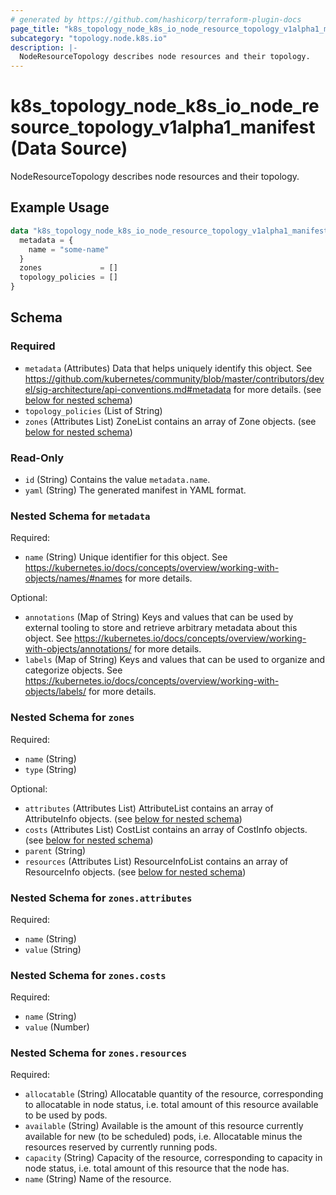 ```yaml
---
# generated by https://github.com/hashicorp/terraform-plugin-docs
page_title: "k8s_topology_node_k8s_io_node_resource_topology_v1alpha1_manifest Data Source - terraform-provider-k8s"
subcategory: "topology.node.k8s.io"
description: |-
  NodeResourceTopology describes node resources and their topology.
---
```


# k8s_topology_node_k8s_io_node_resource_topology_v1alpha1_manifest (Data Source)

NodeResourceTopology describes node resources and their topology.

## Example Usage

```terraform
data "k8s_topology_node_k8s_io_node_resource_topology_v1alpha1_manifest" "example" {
  metadata = {
    name = "some-name"
  }
  zones             = []
  topology_policies = []
}
```

<!-- schema generated by tfplugindocs -->
## Schema

### Required

- `metadata` (Attributes) Data that helps uniquely identify this object. See https://github.com/kubernetes/community/blob/master/contributors/devel/sig-architecture/api-conventions.md#metadata for more details. (see [below for nested schema](#nestedatt--metadata))
- `topology_policies` (List of String)
- `zones` (Attributes List) ZoneList contains an array of Zone objects. (see [below for nested schema](#nestedatt--zones))

### Read-Only

- `id` (String) Contains the value `metadata.name`.
- `yaml` (String) The generated manifest in YAML format.

<a id="nestedatt--metadata"></a>
### Nested Schema for `metadata`

Required:

- `name` (String) Unique identifier for this object. See https://kubernetes.io/docs/concepts/overview/working-with-objects/names/#names for more details.

Optional:

- `annotations` (Map of String) Keys and values that can be used by external tooling to store and retrieve arbitrary metadata about this object. See https://kubernetes.io/docs/concepts/overview/working-with-objects/annotations/ for more details.
- `labels` (Map of String) Keys and values that can be used to organize and categorize objects. See https://kubernetes.io/docs/concepts/overview/working-with-objects/labels/ for more details.


<a id="nestedatt--zones"></a>
### Nested Schema for `zones`

Required:

- `name` (String)
- `type` (String)

Optional:

- `attributes` (Attributes List) AttributeList contains an array of AttributeInfo objects. (see [below for nested schema](#nestedatt--zones--attributes))
- `costs` (Attributes List) CostList contains an array of CostInfo objects. (see [below for nested schema](#nestedatt--zones--costs))
- `parent` (String)
- `resources` (Attributes List) ResourceInfoList contains an array of ResourceInfo objects. (see [below for nested schema](#nestedatt--zones--resources))

<a id="nestedatt--zones--attributes"></a>
### Nested Schema for `zones.attributes`

Required:

- `name` (String)
- `value` (String)


<a id="nestedatt--zones--costs"></a>
### Nested Schema for `zones.costs`

Required:

- `name` (String)
- `value` (Number)


<a id="nestedatt--zones--resources"></a>
### Nested Schema for `zones.resources`

Required:

- `allocatable` (String) Allocatable quantity of the resource, corresponding to allocatable in node status, i.e. total amount of this resource available to be used by pods.
- `available` (String) Available is the amount of this resource currently available for new (to be scheduled) pods, i.e. Allocatable minus the resources reserved by currently running pods.
- `capacity` (String) Capacity of the resource, corresponding to capacity in node status, i.e. total amount of this resource that the node has.
- `name` (String) Name of the resource.
